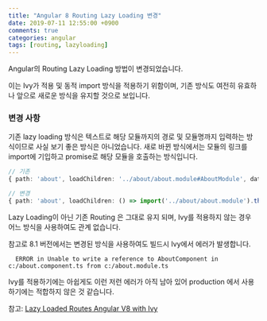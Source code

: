 ```yaml
---
title: "Angular 8 Routing Lazy Loading 변경"
date: 2019-07-11 12:55:00 +0900
comments: true
categories: angular
tags: [routing, lazyloading]
---
```




Angular의 Routing Lazy Loading 방법이 변경되었습니다.

이는 Ivy가 적용 및 동적 import 방식을 적용하기 위함이며, 기존 방식도 여전히 유효하나 앞으로 새로운 방식을 유지할 것으로 보입니다.


### 변경 사항

기존 lazy loading 방식은 텍스트로 해당 모듈까지의 경로 및 모듈명까지 입력하는 방식이므로 사실 보기 좋은 방식은 아니었습니다. 
새로 바뀐 방식에서는 모듈의 링크를 import에 기입하고 promise로 해당 모듈을 호출하는 방식입니다.


```ts
// 기존
{ path: 'about', loadChildren: '../about/about.module#AboutModule', data: {preload: true} },

// 변경
{ path: 'about', loadChildren: () => import('../about/about.module').then(m => m.AboutModule), data: {preload: true} },
```

Lazy Loading이 아닌 기존 Routing 은 그대로 유지 되며, Ivy를 적용하지 않는 경우 어느 방식을 사용하여도 관계 없습니다.

참고로 8.1 버전에서는 변경된 방식을 사용하여도 빌드시 Ivy에서 에러가 발생합니다.

      ERROR in Unable to write a reference to AboutComponent in c:/about.component.ts from c:/about.module.ts


Ivy를 적용하기에는 아쉽게도 이런 저런 에러가 아직 남아 있어 production 에서 사용하기에는 적합하지 않은 것 같습니다.


참고: [Lazy Loaded Routes Angular V8 with Ivy](https://fireship.io/snippets/lazy-loaded-routes-angular-v8-ivy/)